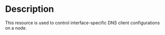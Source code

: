 # Description

This resource is used to control interface-specific DNS client configurations on a node.
